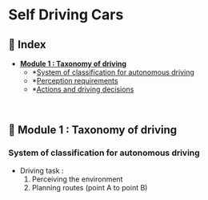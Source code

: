 # Self Driving Cars

## 💢 Index
* **[Module 1 : Taxonomy of driving]()**
  * *[System of classification for autonomous driving]()
  * *[Perception requirements]()
  * *[Actions and driving decisions]()

<!-- * **[Module 2]()** -->
<br>


## 💢 Module 1 : Taxonomy of driving

### System of classification for autonomous driving
* Driving task :<br>
  1. Perceiving the environment
  2. Planning routes (point A to point B) 
